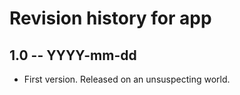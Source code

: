 # Revision history for app

## 1.0  -- YYYY-mm-dd

* First version. Released on an unsuspecting world.
